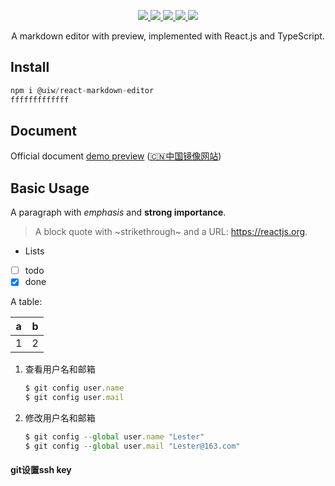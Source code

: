 <p align="center">
  <a href="https://github.com/uiwjs/react-markdown-editor/issues">
    <img src="https://img.shields.io/github/issues/uiwjs/react-markdown-editor.svg">
  </a>
  <a href="https://github.com/uiwjs/react-markdown-editor/network">
    <img src="https://img.shields.io/github/forks/uiwjs/react-markdown-editor.svg">
  </a>
  <a href="https://github.com/uiwjs/react-markdown-editor/stargazers">
    <img src="https://img.shields.io/github/stars/uiwjs/react-markdown-editor.svg">
  </a>
  <a href="https://github.com/uiwjs/react-markdown-editor/releases">
    <img src="https://img.shields.io/github/release/uiwjs/react-markdown-editor.svg">
  </a>
  <a href="https://www.npmjs.com/package/@uiw/react-markdown-editor">
    <img src="https://img.shields.io/npm/v/@uiw/react-markdown-editor.svg">
  </a>
</p>

<p align="center">
  A markdown editor with preview, implemented with React.js and TypeScript.
</p>

## Install

```JavaScript
npm i @uiw/react-markdown-editor
fffffffffffff
```

## Document

Official document [demo preview](https://uiwjs.github.io/react-markdown-editor/) ([🇨🇳中国镜像网站](http://uiw.gitee.io/react-markdown-editor/))

## Basic Usage

A paragraph with *emphasis* and **strong importance**.

> A block quote with ~strikethrough~ and a URL: https://reactjs.org.

* Lists
* [ ] todo
* [x] done

A table:

| a | b |
| - | - |
| 1 | 2 |

1. 查看用户名和邮箱

   ```javascript
   $ git config user.name
   $ git config user.mail
   ```

2. 修改用户名和邮箱

   ```javascript
   $ git config --global user.name "Lester"
   $ git config --global user.mail "Lester@163.com"
   ```

#### git设置ssh key